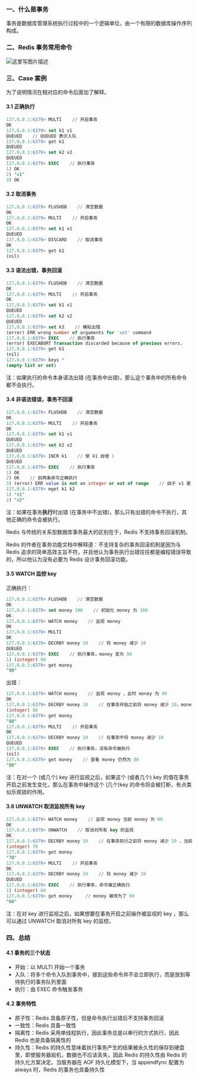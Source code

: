 ### 一、什么是事务

事务是数据库管理系统执行过程中的一个逻辑单位，由一个有限的数据库操作序列构成。

### 二、Redis 事务常用命令

![这里写图片描述 ](https://imgconvert.csdnimg.cn/aHR0cDovL2ltZy5ibG9nLmNzZG4ubmV0LzIwMTgwMTAyMjAyMzIyNTE0?x-oss-process=image/format,png)

### 三、Case 案例

为了说明情况在相对应的命令后面加了解释。

#### 3.1 正确执行

```sql
127.0.0.1:6379> MULTI    // 开启事务
OK
127.0.0.1:6379> set k1 v1
QUEUED    // QUEUED 表示入队
127.0.0.1:6379> get k1
QUEUED
127.0.0.1:6379> set k2 v2
QUEUED
127.0.0.1:6379> EXEC    // 执行事务
1) OK
2) "v1"
3) OK
```

#### 3.2 取消事务

```sql
127.0.0.1:6379> FLUSHDB    // 清空数据
OK
127.0.0.1:6379> MULTI    // 开启事务
OK
127.0.0.1:6379> set k1 v1
QUEUED
127.0.0.1:6379> DISCARD    // 取消事务
OK
127.0.0.1:6379> get k1
(nil)
```

#### 3.3 语法出错，事务回滚

```sql
127.0.0.1:6379> FLUSHDB    // 清空数据
OK
127.0.0.1:6379> MULTI    // 开启事务
OK
127.0.0.1:6379> set k1 v1
QUEUED
127.0.0.1:6379> set k2 v2
QUEUED
127.0.0.1:6379> set k3    // 模拟出错
(error) ERR wrong number of arguments for 'set' command
127.0.0.1:6379> EXEC    // 执行事务
(error) EXECABORT Transaction discarded because of previous errors.    // 事务因为前面的错误被取消
127.0.0.1:6379> get k1
(nil)
127.0.0.1:6379> keys *
(empty list or set)
```
注：如果执行的命令本身语法出错 (在事务中出错)，那么这个事务中的所有命令都不会执行。

#### 3.4 非语法错误，事务不回滚

```sql
127.0.0.1:6379> FLUSHDB    // 清空数据
OK
127.0.0.1:6379> MULTI    // 开启事务
OK
127.0.0.1:6379> set k1 v1
QUEUED
127.0.0.1:6379> set k2 v2
QUEUED
127.0.0.1:6379> INCR k1    // 使 k1 自增 1
QUEUED
127.0.0.1:6379> EXEC    // 执行事务
1) OK
2) OK    // 前两条命令正确执行
3) (error) ERR value is not an integer or out of range    // 由于 v1 是 String 类型不能自增，第三条命令报错
127.0.0.1:6379> mget k1 k2
1) "v1"
2) "v2"
```
注：如果在事务**执行**时出错 (在事务中不出错)，那么只有出错的命令不执行，其他正确的命令会被执行。

Redis 与传统的关系型数据库事务最大的区别在于，Redis 不支持事务回滚机制。

Redis 的作者在事务功能文档中解释道：不支持复杂的事务回滚机制是因为与 Redis 追求的简单高效主旨不符，并且他认为事务执行出错往往都是编程错误导致的，所以他认为没有必要为 Redis 设计事务回滚功能。

#### 3.5 WATCH 监控 key

正确执行：

```sql
127.0.0.1:6379> FLUSHDB    // 清空数据
OK
127.0.0.1:6379> set money 100    // 初始化 money 为 100
OK
127.0.0.1:6379> WATCH money    // 监视 money
OK
127.0.0.1:6379> MULTI
OK
127.0.0.1:6379> DECRBY money 10    // 将 money 减少 10
QUEUED
127.0.0.1:6379> EXEC    // 执行事务，money 变为 90
1) (integer) 90
127.0.0.1:6379> get money
"90"
```

出错：

```sql
127.0.0.1:6379> WATCH money    // 监视 money ，此时 money 为 90
OK
127.0.0.1:6379> DECRBY money 10    // 在事务开始之前将 money 减少 10，money 为 80
(integer) 80
127.0.0.1:6379> get money
"80"
127.0.0.1:6379> MULTI    // 开启事务
OK
127.0.0.1:6379> DECRBY money 10    // 在事务中将 money 减少 10
QUEUED
127.0.0.1:6379> EXEC    // 执行事务，没有命令被执行
(nil)
127.0.0.1:6379> get money    // 查看 money 仍然为 80
"80"
```

注：在对一个 (或几个) key 进行监视之后，如果这个 (或者几个) key 的值在事务开启之前发生变化，那么在事务中操作这个 (几个)key 的命令将会被打断，有点类似乐观锁的作用。

#### 3.6 UNWATCH 取消监视所有 key

```sql
127.0.0.1:6379> WATCH money    // 监视 money 当前 money 为 80
OK
127.0.0.1:6379> UNWATCH    // 取消对所有 key 的监视
OK
127.0.0.1:6379> DECRBY money 10    // 在事务执行之前将 money 减少 10 ，当前执行完 money 为 70
(integer) 70
127.0.0.1:6379> get money 
"70"
127.0.0.1:6379> MULTI    // 开启事务
OK
127.0.0.1:6379> DECRBY money 10    // 将 money 减少 10
QUEUED
127.0.0.1:6379> EXEC    // 执行事务，命令被正确执行
1) (integer) 60
127.0.0.1:6379> get money     // money 被改为了 60
"60"
```

注：在对 key 进行监视之后，如果想要在事务开启之前操作被监视的 key ，那么可以通过 UNWATCH 取消对所有 key 的监控。

### 四、总结

#### 4.1 事务的三个状态

 - 开始：以 MULTI 开始一个事务
 - 入队：将多个命令入队到事务中，接到这些命令并不会立即执行，而是放到等待执行的事务队列里面
 - 执行：由 EXEC 命令触发事务

#### 4.2 事务特性

 - 原子性：Redis 具备原子性，但是命令执行出错后不支持事务回滚
 - 一致性：Redis 具备一致性
 - 隔离性：Redis 采用单线程执行，因此事务总是以串行的方式执行，因此 Redis 也是具备隔离性的
 - 持久性：Redis 的持久性意味着执行事务产生的结果被永久性的保存到硬盘里，即使服务器宕机，数据也不应该丢失，因此 Redis 的持久性由 Redis 的持久化方案决定。当服务器在 AOF 持久化模型下，当 appendfync 配置为 always 时，Redis 的事务也具备持久性